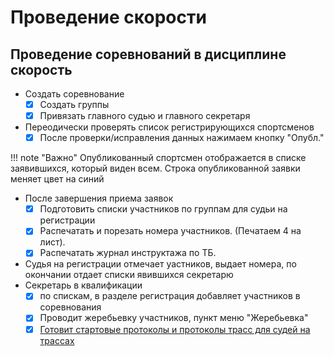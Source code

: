 # Проведение скорости

## Проведение соревнований в дисциплине скорость

* Создать соревнование
    * [x] Создать группы
    * [x] Привязать главного судью и главного секретаря
* Переодически проверять список регистрирующихся спортсменов
    * [x] После проверки/исправления данных нажимаем кнопку "Опубл."

!!! note "Важно"
    Опубликованный спортсмен отображается в списке заявившихся, который виден всем.
    Строка опубликованной заявки меняет цвет на синий

* После завершения приема заявок
    * [x] Подготовить списки участников по группам для судьи на регистрации
    * [x] Распечатать и порезать номера участников. (Печатаем 4 на лист).
    * [x] Распечатать журнал инструктажа по ТБ.

* Судья на регистрации отмечает уастников, выдает номера, по окончании
  отдает списки явившихся секретарю
* Секретарь в квалификации
    * [x] по спискам, в разделе регистрация добавляет участников в соревнования
    * [x] Проводит жеребьевку участников, пункт меню "Жеребьевка"
    * [x] [Готовит стартовые протоколы и протоколы трасс для судей на трассах](https://alptur.github.io/scaladocs/howto/#_3)